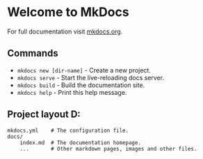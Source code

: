 # Welcome to MkDocs

For full documentation visit [mkdocs.org](https://mkdocs.org).

## Commands

* `mkdocs new [dir-name]` - Create a new project.
* `mkdocs serve` - Start the live-reloading docs server.
* `mkdocs build` - Build the documentation site.
* `mkdocs help` - Print this help message.

## Project layout D:

    mkdocs.yml    # The configuration file.
    docs/
        index.md  # The documentation homepage.
        ...       # Other markdown pages, images and other files.
